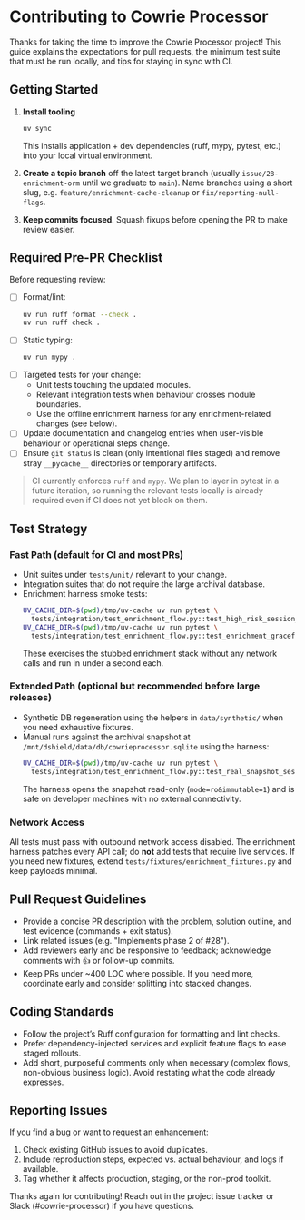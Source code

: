 # Contributing to Cowrie Processor

Thanks for taking the time to improve the Cowrie Processor project! This guide
explains the expectations for pull requests, the minimum test suite that must be
run locally, and tips for staying in sync with CI.

## Getting Started

1. **Install tooling**
   ```bash
   uv sync
   ```
   This installs application + dev dependencies (ruff, mypy, pytest, etc.) into
your local virtual environment.

2. **Create a topic branch** off the latest target branch (usually
   `issue/28-enrichment-orm` until we graduate to `main`). Name branches using a
   short slug, e.g. `feature/enrichment-cache-cleanup` or
   `fix/reporting-null-flags`.

3. **Keep commits focused**. Squash fixups before opening the PR to make review
   easier.

## Required Pre-PR Checklist

Before requesting review:

- [ ] Format/lint:
  ```bash
  uv run ruff format --check .
  uv run ruff check .
  ```
- [ ] Static typing:
  ```bash
  uv run mypy .
  ```
- [ ] Targeted tests for your change:
  - Unit tests touching the updated modules.
  - Relevant integration tests when behaviour crosses module boundaries.
  - Use the offline enrichment harness for any enrichment-related changes (see
    below).
- [ ] Update documentation and changelog entries when user-visible behaviour or
  operational steps change.
- [ ] Ensure `git status` is clean (only intentional files staged) and remove
  stray `__pycache__` directories or temporary artifacts.

> CI currently enforces `ruff` and `mypy`. We plan to layer in pytest in a future
> iteration, so running the relevant tests locally is already required even if
> CI does not yet block on them.

## Test Strategy

### Fast Path (default for CI and most PRs)
- Unit suites under `tests/unit/` relevant to your change.
- Integration suites that do not require the large archival database.
- Enrichment harness smoke tests:
  ```bash
  UV_CACHE_DIR=$(pwd)/tmp/uv-cache uv run pytest \
    tests/integration/test_enrichment_flow.py::test_high_risk_session_full_enrichment
  UV_CACHE_DIR=$(pwd)/tmp/uv-cache uv run pytest \
    tests/integration/test_enrichment_flow.py::test_enrichment_graceful_degradation
  ```
  These exercises the stubbed enrichment stack without any network calls and
  run in under a second each.

### Extended Path (optional but recommended before large releases)
- Synthetic DB regeneration using the helpers in `data/synthetic/` when you need
  exhaustive fixtures.
- Manual runs against the archival snapshot at
  `/mnt/dshield/data/db/cowrieprocessor.sqlite` using the harness:
  ```bash
  UV_CACHE_DIR=$(pwd)/tmp/uv-cache uv run pytest \
    tests/integration/test_enrichment_flow.py::test_real_snapshot_sessions_load_without_network
  ```
  The harness opens the snapshot read-only (`mode=ro&immutable=1`) and is safe on
  developer machines with no external connectivity.

### Network Access
All tests must pass with outbound network access disabled. The enrichment
harness patches every API call; do **not** add tests that require live services.
If you need new fixtures, extend `tests/fixtures/enrichment_fixtures.py` and keep
payloads minimal.

## Pull Request Guidelines
- Provide a concise PR description with the problem, solution outline, and test
  evidence (commands + exit status).
- Link related issues (e.g. "Implements phase 2 of #28").
- Add reviewers early and be responsive to feedback; acknowledge comments with
  👍 or follow-up commits.
- Keep PRs under ~400 LOC where possible. If you need more, coordinate early and
  consider splitting into stacked changes.

## Coding Standards
- Follow the project’s Ruff configuration for formatting and lint checks.
- Prefer dependency-injected services and explicit feature flags to ease staged
  rollouts.
- Add short, purposeful comments only when necessary (complex flows,
  non-obvious business logic). Avoid restating what the code already expresses.

## Reporting Issues
If you find a bug or want to request an enhancement:
1. Check existing GitHub issues to avoid duplicates.
2. Include reproduction steps, expected vs. actual behaviour, and logs if
   available.
3. Tag whether it affects production, staging, or the non-prod toolkit.

Thanks again for contributing! Reach out in the project issue tracker or Slack
(#cowrie-processor) if you have questions.
